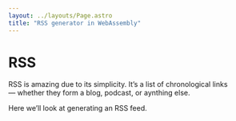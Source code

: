 ```yaml
---
layout: ../layouts/Page.astro
title: "RSS generator in WebAssembly"
---
```


# RSS

RSS is amazing due to its simplicity. It’s a list of chronological links — whether they form a blog, podcast, or aynthing else.

Here we’ll look at generating an RSS feed.
